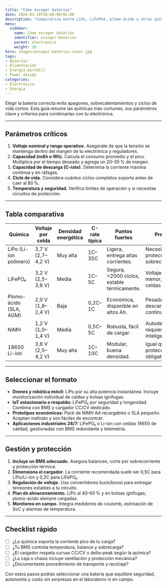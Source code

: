 ```yaml
---
title: "Cómo escoger baterías"
date: 2024-03-16T10:00:00+02:00
description: "Comparativa entre LiPo, LiFePO4, plomo-ácido y otras químicas para alimentar proyectos electrónicos."
menu:
  sidebar:
    name: Cómo escoger baterías
    identifier: escoger-baterias
    parent: electronica
    weight: 10
hero: images/escoger-baterias-cover.jpg
tags:
- Baterías
- Alimentación
- Energía portátil
- Power design
categories:
- Electrónica
- Energía
---
```


Elegir la batería correcta evita apagones, sobrecalentamientos y ciclos de vida cortos. Esta guía resume las químicas más comunes, sus parámetros clave y criterios para combinarlas con tu electrónica.

---

## Parámetros críticos

1. **Voltaje nominal y rango operativo.** Asegúrate de que la tensión se mantenga dentro del margen de tu electrónica y reguladores.
2. **Capacidad (mAh o Wh).** Calcula el consumo promedio y el pico. Multiplica por el tiempo deseado y agrega un 20–30 % de margen.
3. **Capacidad de descarga (C-rate).** Determina la corriente máxima continua y en ráfagas.
4. **Ciclo de vida.** Considera cuántos ciclos completos soporta antes de caer al 80 %.
5. **Temperatura y seguridad.** Verifica límites de operación y si necesitas circuitos de protección.

---

## Tabla comparativa

| Química | Voltaje por celda | Densidad energética | C-rate típica | Puntos fuertes | Precauciones |
| --- | --- | --- | --- | --- | --- |
| LiPo (Li-ion polímero) | 3,7 V (2,7–4,2 V) | Muy alta | 1C–35C | Ligera, entrega altas corrientes. | Necesita balanceo y protección contra sobrecarga/descarga. |
| LiFePO₄ | 3,2 V (2,5–3,6 V) | Media | 1C–5C | Segura, >2000 ciclos, estable térmicamente. | Voltaje por celda menor, requiere más celdas en serie. |
| Plomo-ácido (SLA, AGM) | 2,0 V (1,8–2,4 V) | Baja | 0,2C–1C | Económica, disponible en altos Ah. | Pesada, no tolera descargas profundas continuas. |
| NiMH | 1,2 V (1,0–1,4 V) | Media | 0,5C–5C | Robusta, fácil de cargar. | Autodescarga alta, requiere cargador inteligente. |
| 18650 Li-ion | 3,6 V (2,5–4,2 V) | Muy alta | 1C–10C | Modular, buena densidad. | Igual que LiPo: protección obligatoria. |

---

## Seleccionar el formato

- **Drones y robótica móvil:** LiPo por su alta potencia instantánea. Incluye monitorización individual de celdas y bolsas ignífugas.
- **IoT estacionario o respaldo:** LiFePO₄ por seguridad y longevidad. Combina con BMS y cargador CC/CV dedicado.
- **Prototipos económicos:** Pack de NiMH AA recargables o SLA pequeño. Aceptan maltrato y son fáciles de encontrar.
- **Aplicaciones industriales 24/7:** LiFePO₄ o Li-ion con celdas 18650 de calidad, gestionadas con BMS redundante y telemetría.

---

## Gestión y protección

1. **Incluye un BMS adecuado.** Asegura balanceo, corte por sobrecorriente y protección térmica.
2. **Dimensiona el cargador.** La corriente recomendada suele ser 0,5C para LiPo/Li-ion y 0,3C para LiFePO₄.
3. **Regulación de voltaje.** Usa convertidores buck/boost para entregar tensiones estables a tu circuito.
4. **Plan de almacenamiento.** LiPo al 40–60 % y en bolsas ignífugas; plomo-ácido siempre cargadas.
5. **Monitoreo en campo.** Integra medidores de coulomb, estimación de SoC y alarmas de temperatura.

---

## Checklist rápido

- [ ] ¿La química soporta la corriente pico de tu carga?
- [ ] ¿Tu BMS controla temperatura, balance y sobrecarga?
- [ ] ¿El cargador respeta curvas CC/CV o delta-peak según la química?
- [ ] ¿La caja o chasis incluye ventilación y protección mecánica?
- [ ] ¿Documentaste procedimiento de transporte y reciclaje?

Con estos pasos podrás seleccionar una batería que equilibre seguridad, autonomía y costo sin sorpresas en el laboratorio ni en campo.
